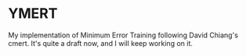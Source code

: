 # YMERT
My implementation of Minimum Error Training following David Chiang's cmert.
It's quite a draft now, and I will keep working on it.
